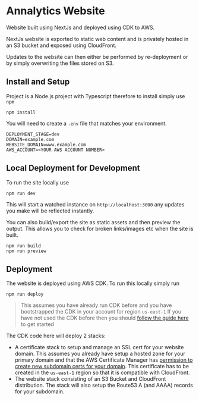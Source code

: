 # Annalytics Website

Website built using NextJs and deployed using CDK to AWS. 

NextJs website is exported to static web content and is privately hosted in an S3 bucket and exposed using CloudFront.

Updates to the website can then either be performed by re-deployment or by simply overwriting the files stored on S3.

## Install and Setup

Project is a Node.js project with Typescript therefore to install simply use `npm`

```
npm install
```

You will need to create a `.env` file that matches your environment.

```
DEPLOYMENT_STAGE=dev
DOMAIN=example.com
WEBSITE_DOMAIN=www.example.com
AWS_ACCOUNT=<YOUR AWS ACCOUNT NUMBER>
```

## Local Deployment for Development

To run the site locally use

```
npm run dev
```

This will start a watched instance on `http://localhost:3000` any updates you make will be reflected instantly.

You can also build/export the site as static assets and then preview the output. This allows you to check for broken links/images etc when the site is built.

```
npm run build
npm run preview
```

## Deployment

The website is deployed using AWS CDK. To run this locally simply run

```
npm run deploy
```

> This assumes you have already run CDK before and you have bootstrapped the CDK in your account for region `us-east-1`
> If you have not used the CDK before then you should [follow the guide here](https://docs.aws.amazon.com/cdk/v2/guide/getting_started.html) to get started

The CDK code here will deploy 2 stacks:
* A certificate stack to setup and manage an SSL cert for your website domain. This assumes you already have setup a hosted zone for your primary domain and that the AWS Certificate Manager has [permission to create new subdomain certs for your domain](https://docs.aws.amazon.com/acm/latest/userguide/setup-caa.html). This certificate has to be created in the `us-east-1` region so that it is compatible with CloudFront.  
* The website stack consisting of an S3 Bucket and CloudFront distribution. The stack will also setup the Route53 A (and AAAA) records for your subdomain.

